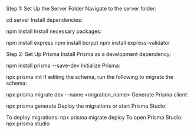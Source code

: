 Step 1: Set Up the Server Folder
Navigate to the server folder:

cd server
Install dependencies:

npm install
Install necessary packages:

npm install express
npm install bcrypt
npm install express-validator

Step 2: Set Up Prisma
Install Prisma as a development dependency:

npm install prisma --save-dev
Initialize Prisma:

npx prisma init
If editing the schema, run the following to migrate the schema:

npx prisma migrate dev --name <migration_name>
Generate Prisma client:

npx prisma generate
Deploy the migrations or start Prisma Studio:

To deploy migrations:
npx prisma migrate deploy
To open Prisma Studio:
npx prisma studio
